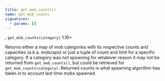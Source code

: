 ```yaml
---
title: get_mob_counts()
name: get_mob_counts
signatures:
  - params: []
---
```


, `get_mob_counts(category)` 1.16+

Returns either a map of mob categories with its respective counts and capacities
(a.k.a. mobcaps) or just a tuple of count and limit for a specific category. If
a category was not spawning for whatever reason it may not be returned from
`get_mob_counts()`, but could be retrieved for `get_mob_counts(category)`.
Returned counts is what spawning algorithm has taken in to account last time
mobs spawned.
